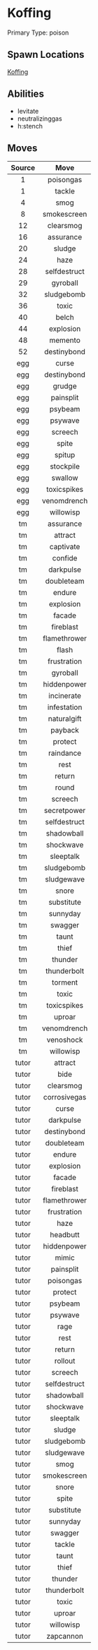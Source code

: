 # Koffing  
Primary Type: poison  
  
## Spawn Locations  
[Koffing](/data/spawn_presets/koffing.md)  
  
## Abilities  
  * levitate
  * neutralizinggas
  * h:stench
  
  
## Moves  
  
| Source | Move |  
|:---:|:---:|  
| 1 | poisongas |  
| 1 | tackle |  
| 4 | smog |  
| 8 | smokescreen |  
| 12 | clearsmog |  
| 16 | assurance |  
| 20 | sludge |  
| 24 | haze |  
| 28 | selfdestruct |  
| 29 | gyroball |  
| 32 | sludgebomb |  
| 36 | toxic |  
| 40 | belch |  
| 44 | explosion |  
| 48 | memento |  
| 52 | destinybond |  
| egg | curse |  
| egg | destinybond |  
| egg | grudge |  
| egg | painsplit |  
| egg | psybeam |  
| egg | psywave |  
| egg | screech |  
| egg | spite |  
| egg | spitup |  
| egg | stockpile |  
| egg | swallow |  
| egg | toxicspikes |  
| egg | venomdrench |  
| egg | willowisp |  
| tm | assurance |  
| tm | attract |  
| tm | captivate |  
| tm | confide |  
| tm | darkpulse |  
| tm | doubleteam |  
| tm | endure |  
| tm | explosion |  
| tm | facade |  
| tm | fireblast |  
| tm | flamethrower |  
| tm | flash |  
| tm | frustration |  
| tm | gyroball |  
| tm | hiddenpower |  
| tm | incinerate |  
| tm | infestation |  
| tm | naturalgift |  
| tm | payback |  
| tm | protect |  
| tm | raindance |  
| tm | rest |  
| tm | return |  
| tm | round |  
| tm | screech |  
| tm | secretpower |  
| tm | selfdestruct |  
| tm | shadowball |  
| tm | shockwave |  
| tm | sleeptalk |  
| tm | sludgebomb |  
| tm | sludgewave |  
| tm | snore |  
| tm | substitute |  
| tm | sunnyday |  
| tm | swagger |  
| tm | taunt |  
| tm | thief |  
| tm | thunder |  
| tm | thunderbolt |  
| tm | torment |  
| tm | toxic |  
| tm | toxicspikes |  
| tm | uproar |  
| tm | venomdrench |  
| tm | venoshock |  
| tm | willowisp |  
| tutor | attract |  
| tutor | bide |  
| tutor | clearsmog |  
| tutor | corrosivegas |  
| tutor | curse |  
| tutor | darkpulse |  
| tutor | destinybond |  
| tutor | doubleteam |  
| tutor | endure |  
| tutor | explosion |  
| tutor | facade |  
| tutor | fireblast |  
| tutor | flamethrower |  
| tutor | frustration |  
| tutor | haze |  
| tutor | headbutt |  
| tutor | hiddenpower |  
| tutor | mimic |  
| tutor | painsplit |  
| tutor | poisongas |  
| tutor | protect |  
| tutor | psybeam |  
| tutor | psywave |  
| tutor | rage |  
| tutor | rest |  
| tutor | return |  
| tutor | rollout |  
| tutor | screech |  
| tutor | selfdestruct |  
| tutor | shadowball |  
| tutor | shockwave |  
| tutor | sleeptalk |  
| tutor | sludge |  
| tutor | sludgebomb |  
| tutor | sludgewave |  
| tutor | smog |  
| tutor | smokescreen |  
| tutor | snore |  
| tutor | spite |  
| tutor | substitute |  
| tutor | sunnyday |  
| tutor | swagger |  
| tutor | tackle |  
| tutor | taunt |  
| tutor | thief |  
| tutor | thunder |  
| tutor | thunderbolt |  
| tutor | toxic |  
| tutor | uproar |  
| tutor | willowisp |  
| tutor | zapcannon |  
  
